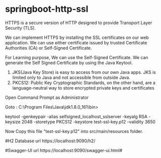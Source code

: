 # springboot-http-ssl

HTTPS is a secure version of HTTP designed to provide Transport Layer Security (TLS).

We can implement HTTPS by installing the SSL certificates on our web application. We can use either certificate issued by trusted Certificate Authorities (CA) or Self-Signed Certificate.

For Learning purpose, We can use the Self-Signed Certificate. We can generate the Self Signed Certificate by using the Java Keytool.

1. JKS(Java Key Store) is easy to access from our own Java apps. JKS is limited only to Java and not accessible from outside Java.
2. PKCS12: Public Key Cryptographic Standards, on the other hand, are a language-neutral way to store encrypted private keys and certificates

Open Command Prompt as Administrator

Goto : C:\Program Files\Java\jdk1.8.0_161\bin>

keytool -genkeypair -alias selfsigned_localhost_sslserver -keyalg RSA -keysize 2048 -storetype PKCS12 -keystore test-ssl-key.p12 -validity 3650


Now Copy this file "test-ssl-key.p12" into src/main/resources folder.
 
#H2 Database url
https://localhost:9090/h2/

#Swagger-UI url 
https://localhost:9090/swagger-ui.html# 